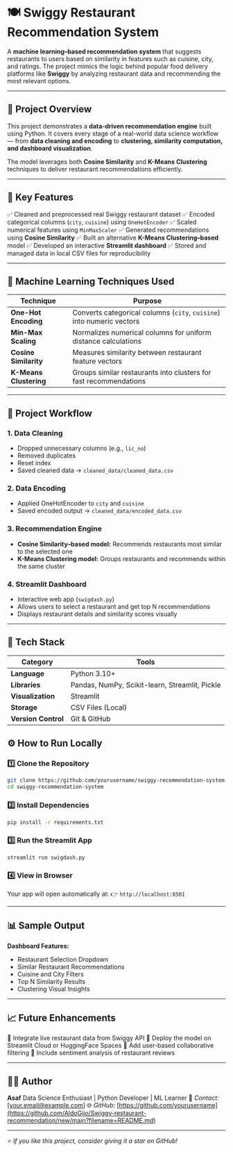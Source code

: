 # 🍽️ Swiggy Restaurant Recommendation System

A **machine learning–based recommendation system** that suggests restaurants to users based on similarity in features such as cuisine, city, and ratings.
The project mimics the logic behind popular food delivery platforms like **Swiggy** by analyzing restaurant data and recommending the most relevant options.

---

## 📘 Project Overview

This project demonstrates a **data-driven recommendation engine** built using Python.
It covers every stage of a real-world data science workflow — from **data cleaning and encoding** to **clustering, similarity computation, and dashboard visualization**.

The model leverages both **Cosine Similarity** and **K-Means Clustering** techniques to deliver restaurant recommendations efficiently.

---

## 🚀 Key Features

✅ Cleaned and preprocessed real Swiggy restaurant dataset
✅ Encoded categorical columns (`city`, `cuisine`) using `OneHotEncoder`
✅ Scaled numerical features using `MinMaxScaler`
✅ Generated recommendations using **Cosine Similarity**
✅ Built an alternative **K-Means Clustering–based** model
✅ Developed an interactive **Streamlit dashboard**
✅ Stored and managed data in local CSV files for reproducibility

---

## 🧠 Machine Learning Techniques Used

| Technique              | Purpose                                                               |
| ---------------------- | --------------------------------------------------------------------- |
| **One-Hot Encoding**   | Converts categorical columns (`city`, `cuisine`) into numeric vectors |
| **Min-Max Scaling**    | Normalizes numerical columns for uniform distance calculations        |
| **Cosine Similarity**  | Measures similarity between restaurant feature vectors                |
| **K-Means Clustering** | Groups similar restaurants into clusters for fast recommendations     |

---

## 🧩 Project Workflow

### **1. Data Cleaning**

* Dropped unnecessary columns (e.g., `lic_no`)
* Removed duplicates
* Reset index
* Saved cleaned data → `cleaned_data/cleaned_data.csv`

### **2. Data Encoding**

* Applied OneHotEncoder to `city` and `cuisine`
* Saved encoded output → `cleaned_data/encoded_data.csv`

### **3. Recommendation Engine**

* **Cosine Similarity–based model:** Recommends restaurants most similar to the selected one
* **K-Means Clustering model:** Groups restaurants and recommends within the same cluster

### **4. Streamlit Dashboard**

* Interactive web app (`swigdash.py`)
* Allows users to select a restaurant and get top N recommendations
* Displays restaurant details and similarity scores visually

---

## 🧰 Tech Stack

| Category            | Tools                                          |
| ------------------- | ---------------------------------------------- |
| **Language**        | Python 3.10+                                   |
| **Libraries**       | Pandas, NumPy, Scikit-learn, Streamlit, Pickle |
| **Visualization**   | Streamlit                                      |
| **Storage**         | CSV Files (Local)                              |
| **Version Control** | Git & GitHub                                   |

## ⚙️ How to Run Locally

### 1️⃣ Clone the Repository

```bash
git clone https://github.com/yourusername/swiggy-recommendation-system.git
cd swiggy-recommendation-system
```

### 2️⃣ Install Dependencies

```bash
pip install -r requirements.txt
```

### 3️⃣ Run the Streamlit App

```bash
streamlit run swigdash.py
```

### 4️⃣ View in Browser

Your app will open automatically at:
👉 `http://localhost:8501`

---

## 📊 Sample Output

**Dashboard Features:**

* Restaurant Selection Dropdown
* Similar Restaurant Recommendations
* Cuisine and City Filters
* Top N Similarity Results
* Clustering Visual Insights

---

## 📈 Future Enhancements

🔹 Integrate live restaurant data from Swiggy API
🔹 Deploy the model on Streamlit Cloud or HuggingFace Spaces
🔹 Add user-based collaborative filtering
🔹 Include sentiment analysis of restaurant reviews

---

## 👨‍💻 Author

**Asaf**
Data Science Enthusiast | Python Developer | ML Learner
📧 *Contact:* [[your.email@example.com](mailto:aldogijo123@gmail.com)]
🌐 *GitHub:* [https://github.com/yourusername](https://github.com/AldoGijo/Swiggy-restaurant-recommendation/new/main?filename=README.md)

---

⭐ *If you like this project, consider giving it a star on GitHub!*
